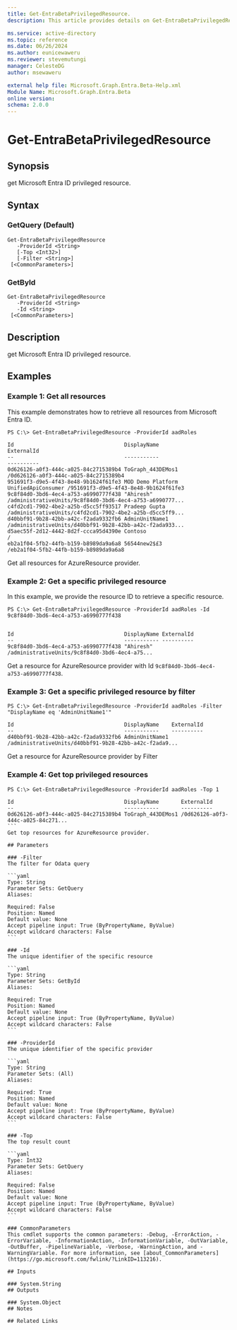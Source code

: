 ```yaml
---
title: Get-EntraBetaPrivilegedResource.
description: This article provides details on Get-EntraBetaPrivilegedResource command.

ms.service: active-directory
ms.topic: reference
ms.date: 06/26/2024
ms.author: eunicewaweru
ms.reviewer: stevemutungi
manager: CelesteDG
author: msewaweru

external help file: Microsoft.Graph.Entra.Beta-Help.xml
Module Name: Microsoft.Graph.Entra.Beta
online version:
schema: 2.0.0
---
```


# Get-EntraBetaPrivilegedResource

## Synopsis
get Microsoft Entra ID privileged resource.

## Syntax

### GetQuery (Default)
```
Get-EntraBetaPrivilegedResource
   -ProviderId <String>
   [-Top <Int32>]
   [-Filter <String>]
 [<CommonParameters>]
```

### GetById
```
Get-EntraBetaPrivilegedResource
   -ProviderId <String>
   -Id <String>
 [<CommonParameters>]
```

## Description
get Microsoft Entra ID privileged resource.

## Examples

### Example 1: Get all resources

This example demonstrates how to retrieve all resources from Microsoft Entra ID.

```
PS C:\> Get-EntraBetaPrivilegedResource -ProviderId aadRoles
```

```Output
Id                                   DisplayName                          ExternalId
--                                   -----------                          ----------
0d626126-a0f3-444c-a025-84c2715389b4 ToGraph_443DEMos1                    /0d626126-a0f3-444c-a025-84c2715389b4
951691f3-d9e5-4f43-8e48-9b1624f61fe3 MOD Demo Platform UnifiedApiConsumer /951691f3-d9e5-4f43-8e48-9b1624f61fe3
9c8f84d0-3bd6-4ec4-a753-a6990777f438 "Ahiresh"                            /administrativeUnits/9c8f84d0-3bd6-4ec4-a753-a6990777...
c4fd2cd1-7902-4be2-a25b-d5cc5ff93517 Pradeep Gupta                        /administrativeUnits/c4fd2cd1-7902-4be2-a25b-d5cc5ff9...
d40bbf91-9b28-42bb-a42c-f2ada9332fb6 AdminUnitName1                       /administrativeUnits/d40bbf91-9b28-42bb-a42c-f2ada933...
d5aec55f-2d12-4442-8d2f-ccca95d4390e Contoso                              /
eb2a1f04-5fb2-44fb-b159-b8989da9a6a8 56544new2$£3                         /eb2a1f04-5fb2-44fb-b159-b8989da9a6a8
```

Get all resources for AzureResource provider.

### Example 2: Get a specific privileged resource

In this example, we provide the resource ID to retrieve a specific resource.

```
PS C:\> Get-EntraBetaPrivilegedResource -ProviderId aadRoles -Id 9c8f84d0-3bd6-4ec4-a753-a6990777f438
```

```Output

Id                                   DisplayName ExternalId
--                                   ----------- ----------
9c8f84d0-3bd6-4ec4-a753-a6990777f438 "Ahiresh"   /administrativeUnits/9c8f84d0-3bd6-4ec4-a75...
```

Get a resource for AzureResource provider with Id `9c8f84d0-3bd6-4ec4-a753-a6990777f438`.

### Example 3: Get a specific privileged resource by filter

```
PS C:\> Get-EntraBetaPrivilegedResource -ProviderId aadRoles -Filter "DisplayName eq 'AdminUnitName1'"
```

```Output
Id                                   DisplayName    ExternalId
--                                   -----------    ----------
d40bbf91-9b28-42bb-a42c-f2ada9332fb6 AdminUnitName1 /administrativeUnits/d40bbf91-9b28-42bb-a42c-f2ada9...
```
Get a resource for AzureResource provider by Filter

### Example 4: Get top privileged resources
```
PS C:\> Get-EntraBetaPrivilegedResource -ProviderId aadRoles -Top 1
```

````output
Id                                   DisplayName       ExternalId
--                                   -----------       ----------
0d626126-a0f3-444c-a025-84c2715389b4 ToGraph_443DEMos1 /0d626126-a0f3-444c-a025-84c271...
```
Get top resources for AzureResource provider.

## Parameters

### -Filter
The filter for Odata query

```yaml
Type: String
Parameter Sets: GetQuery
Aliases:

Required: False
Position: Named
Default value: None
Accept pipeline input: True (ByPropertyName, ByValue)
Accept wildcard characters: False
```

### -Id
The unique identifier of the specific resource

```yaml
Type: String
Parameter Sets: GetById
Aliases:

Required: True
Position: Named
Default value: None
Accept pipeline input: True (ByPropertyName, ByValue)
Accept wildcard characters: False
```

### -ProviderId
The unique identifier of the specific provider

```yaml
Type: String
Parameter Sets: (All)
Aliases:

Required: True
Position: Named
Default value: None
Accept pipeline input: True (ByPropertyName, ByValue)
Accept wildcard characters: False
```

### -Top
The top result count

```yaml
Type: Int32
Parameter Sets: GetQuery
Aliases:

Required: False
Position: Named
Default value: None
Accept pipeline input: True (ByPropertyName, ByValue)
Accept wildcard characters: False
```

### CommonParameters
This cmdlet supports the common parameters: -Debug, -ErrorAction, -ErrorVariable, -InformationAction, -InformationVariable, -OutVariable, -OutBuffer, -PipelineVariable, -Verbose, -WarningAction, and -WarningVariable. For more information, see [about_CommonParameters](https://go.microsoft.com/fwlink/?LinkID=113216).

## Inputs

### System.String
## Outputs

### System.Object
## Notes

## Related Links
